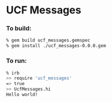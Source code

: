 # UCF Messages

### To build:

```bash
% gem build ucf_messages.gemspec
% gem install ./ucf_messages-0.0.0.gem
```

### To run:

```bash
% irb
>> require 'ucf_messages'
=> true
>> UcfMessages.hi
Hello world!
```
